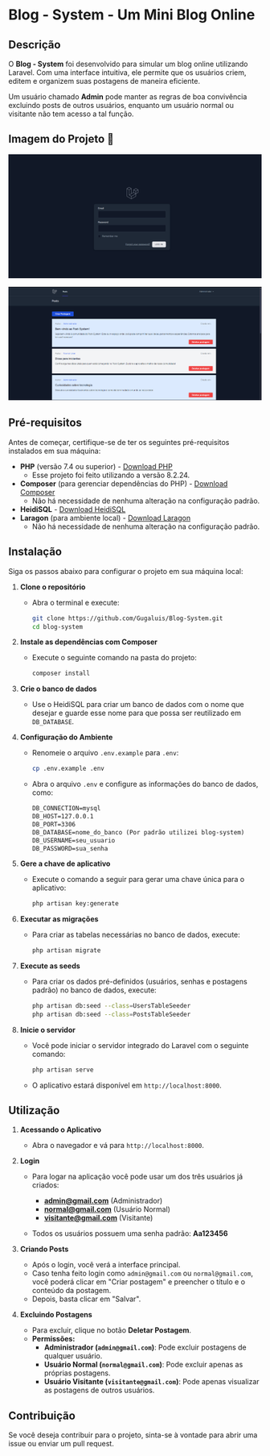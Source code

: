 # Blog - System - Um Mini Blog Online

## Descrição

O **Blog - System** foi desenvolvido para simular um blog online utilizando Laravel. Com uma interface intuitiva, ele permite que os usuários criem, editem e organizem suas postagens de maneira eficiente.

Um usuário chamado **Admin** pode manter as regras de boa convivência excluindo posts de outros usuários, enquanto um usuário normal ou visitante não tem acesso a tal função.

## Imagem do Projeto 🌟

<p align="center">
  <img src="public/assets/images/blog-system.png" alt="Blog System">
</p> 

![Home Page](public/assets/images/home-blog-system.png)

## Pré-requisitos

Antes de começar, certifique-se de ter os seguintes pré-requisitos instalados em sua máquina:

- **PHP** (versão 7.4 ou superior) - [Download PHP](https://www.php.net/downloads)  
  - Esse projeto foi feito utilizando a versão 8.2.24.
- **Composer** (para gerenciar dependências do PHP) - [Download Composer](https://getcomposer.org/download/)  
  - Não há necessidade de nenhuma alteração na configuração padrão.
- **HeidiSQL** - [Download HeidiSQL](https://www.heidisql.com/download.php)
- **Laragon** (para ambiente local) - [Download Laragon](https://laragon.org/download/)  
  - Não há necessidade de nenhuma alteração na configuração padrão.

## Instalação

Siga os passos abaixo para configurar o projeto em sua máquina local:

1. **Clone o repositório**

   - Abra o terminal e execute:
     ```bash
     git clone https://github.com/Gugaluis/Blog-System.git
     cd blog-system
     ```

2. **Instale as dependências com Composer**

   - Execute o seguinte comando na pasta do projeto:
     ```bash
     composer install
     ```

3. **Crie o banco de dados**

   - Use o HeidiSQL para criar um banco de dados com o nome que desejar e guarde esse nome para que possa ser reutilizado em `DB_DATABASE`.

4. **Configuração do Ambiente**

   - Renomeie o arquivo `.env.example` para `.env`:
     ```bash
     cp .env.example .env
     ```
   - Abra o arquivo `.env` e configure as informações do banco de dados, como:
     ```env
     DB_CONNECTION=mysql
     DB_HOST=127.0.0.1
     DB_PORT=3306
     DB_DATABASE=nome_do_banco (Por padrão utilizei blog-system)
     DB_USERNAME=seu_usuario
     DB_PASSWORD=sua_senha
     ```

5. **Gere a chave de aplicativo**

   - Execute o comando a seguir para gerar uma chave única para o aplicativo:
     ```bash
     php artisan key:generate
     ```

6. **Executar as migrações**

   - Para criar as tabelas necessárias no banco de dados, execute:
     ```bash
     php artisan migrate
     ```

7. **Execute as seeds**

   - Para criar os dados pré-definidos (usuários, senhas e postagens padrão) no banco de dados, execute:
     ```bash
     php artisan db:seed --class=UsersTableSeeder
     php artisan db:seed --class=PostsTableSeeder
     ```

8. **Inicie o servidor**

   - Você pode iniciar o servidor integrado do Laravel com o seguinte comando:
     ```bash
     php artisan serve
     ```
   - O aplicativo estará disponível em `http://localhost:8000`.

## Utilização

1. **Acessando o Aplicativo**

   - Abra o navegador e vá para `http://localhost:8000`.

2. **Login**

   - Para logar na aplicação você pode usar um dos três usuários já criados:

     - **admin@gmail.com** (Administrador)
     - **normal@gmail.com** (Usuário Normal)
     - **visitante@gmail.com** (Visitante)

   - Todos os usuários possuem uma senha padrão: **Aa123456**

3. **Criando Posts**

   - Após o login, você verá a interface principal.
   - Caso tenha feito login como `admin@gmail.com` ou `normal@gmail.com`, você poderá clicar em "Criar postagem" e preencher o título e o conteúdo da postagem.
   - Depois, basta clicar em "Salvar".

4. **Excluindo Postagens**

   - Para excluir, clique no botão **Deletar Postagem**.
   - **Permissões:**
     - **Administrador (`admin@gmail.com`)**: Pode excluir postagens de qualquer usuário.
     - **Usuário Normal (`normal@gmail.com`)**: Pode excluir apenas as próprias postagens.
     - **Usuário Visitante (`visitante@gmail.com`)**: Pode apenas visualizar as postagens de outros usuários.

## Contribuição

Se você deseja contribuir para o projeto, sinta-se à vontade para abrir uma issue ou enviar um pull request.
